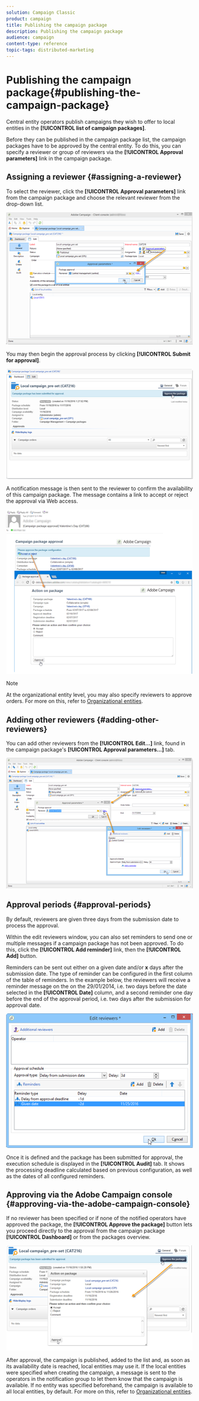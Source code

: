 ```yaml
---
solution: Campaign Classic
product: campaign
title: Publishing the campaign package
description: Publishing the campaign package
audience: campaign
content-type: reference
topic-tags: distributed-marketing
---
```


# Publishing the campaign package{#publishing-the-campaign-package}

Central entity operators publish campaigns they wish to offer to local entities in the **[!UICONTROL list of campaign packages]**.

Before they can be published in the campaign package list, the campaign packages have to be approved by the central entity. To do this, you can specify a reviewer or group of reviewers via the **[!UICONTROL Approval parameters]** link in the campaign package.

## Assigning a reviewer {#assigning-a-reviewer}

To select the reviewer, click the **[!UICONTROL Approval parameters]** link from the campaign package and choose the relevant reviewer from the drop-down list.

![](assets/s_advuser_mkg_dist_define_valid.png)

You may then begin the approval process by clicking **[!UICONTROL Submit for approval]**. 

![](assets/s_advuser_mkg_dist_valid_process.png)

A notification message is then sent to the reviewer to confirm the availability of this campaign package. The message contains a link to accept or reject the approval via Web access.

![](assets/s_advuser_mkg_dist_valid_process1.png)

>[!NOTE]
>
>At the organizational entity level, you may also specify reviewers to approve orders. For more on this, refer to [Organizational entities](../../campaign/using/about-distributed-marketing.md#organizational-entities).

## Adding other reviewers {#adding-other-reviewers}

You can add other reviewers from the **[!UICONTROL Edit...]** link, found in the campaign package's **[!UICONTROL Approval parameters...]** tab. 

![](assets/s_advuser_mkg_dist_select_op_valid.png)

## Approval periods {#approval-periods}

By default, reviewers are given three days from the submission date to process the approval.

Within the edit reviewers window, you can also set reminders to send one or multiple messages if a campaign package has not been approved. To do this, click the **[!UICONTROL Add reminder]** link, then the **[!UICONTROL Add]** button.

Reminders can be sent out either on a given date and/or **x** days after the submission date. The type of reminder can be configured in the first column of the table of reminders. In the example below, the reviewers will receive a reminder message on the on the 29/01/2014, i.e. two days before the date selected in the **[!UICONTROL Date]** column, and a second reminder one day before the end of the approval period, i.e. two days after the submission for approval date.

![](assets/s_advuser_mkg_dist_reminder_planning.png)

Once it is defined and the package has been submitted for approval, the execution schedule is displayed in the **[!UICONTROL Audit]** tab. It shows the processing deadline calculated based on previous configuration, as well as the dates of all configured reminders.

## Approving via the Adobe Campaign console {#approving-via-the-adobe-campaign-console}

If no reviewer has been specified or if none of the notified operators have approved the package, the **[!UICONTROL Approve the package]** button lets you proceed directly to the approval from the campaign package **[!UICONTROL Dashboard]** or from the packages overview.

![](assets/s_advuser_mkg_dist_valid_button.png)

After approval, the campaign is published, added to the list and, as soon as its availability date is reached, local entities may use it. If the local entities were specified when creating the campaign, a message is sent to the operators in the notification group to let them know that the campaign is available. If no entity was specified beforehand, the campaign is available to all local entities, by default. For more on this, refer to [Organizational entities](../../campaign/using/about-distributed-marketing.md#organizational-entities).
